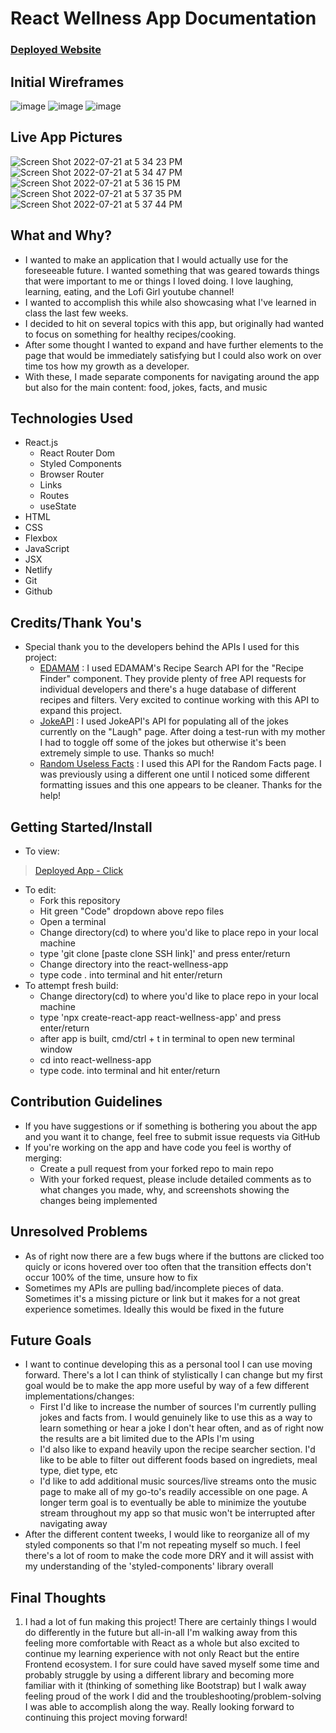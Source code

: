 # React Wellness App Documentation
### [Deployed Website](https://react-wellness-app.netlify.app/)

## Initial Wireframes
![image](https://user-images.githubusercontent.com/106038655/180060933-f5029748-a701-4e37-89e6-a65949bac1a3.png)
![image](https://user-images.githubusercontent.com/106038655/180060982-b0beba3c-2042-42db-bc1c-16bb88705f64.png)
![image](https://user-images.githubusercontent.com/106038655/180061001-4e33f5af-f5ae-4d80-80a0-081e8f84b802.png)


## Live App Pictures
![Screen Shot 2022-07-21 at 5 34 23 PM](https://user-images.githubusercontent.com/106038655/180338913-594b2031-f9e3-445f-b010-38e0e640858c.png)
![Screen Shot 2022-07-21 at 5 34 47 PM](https://user-images.githubusercontent.com/106038655/180338932-adbee575-e83a-41d0-a784-58e81646393c.png)
![Screen Shot 2022-07-21 at 5 36 15 PM](https://user-images.githubusercontent.com/106038655/180338954-7b91d4bf-a97b-47f1-8b47-e141dd3e5663.png)
![Screen Shot 2022-07-21 at 5 37 35 PM](https://user-images.githubusercontent.com/106038655/180338973-dbc96cf2-cc6f-4a54-b094-5a123aa3b937.png)
![Screen Shot 2022-07-21 at 5 37 44 PM](https://user-images.githubusercontent.com/106038655/180338980-7d2d5a75-4851-4169-8fbc-4095f9db2c95.png)


## What and Why?
  - I wanted to make an application that I would actually use for the foreseeable future. I wanted something that was geared towards things that were important to me or things I loved doing. I love laughing, learning, eating, and the Lofi Girl youtube channel!
  - I wanted to accomplish this while also showcasing what I've learned in class the last few weeks.
  - I decided to hit on several topics with this app, but originally had wanted to focus on something for healthy recipes/cooking.
  - After some thought I wanted to expand and have further elements to the page that would be immediately satisfying but I could also work on over time tos how my growth as a developer.
  - With these, I made separate components for navigating around the app but also for the main content: food, jokes, facts, and music

## Technologies Used
  - React.js
    - React Router Dom
    - Styled Components
    - Browser Router
    - Links
    - Routes
    - useState
  - HTML
  - CSS
  - Flexbox
  - JavaScript
  - JSX
  - Netlify
  - Git
  - Github

  ## Credits/Thank You's
  - Special thank you to the developers behind the APIs I used for this project:
    - [EDAMAM](https://www.edamam.com/) : I used EDAMAM's Recipe Search API for the "Recipe Finder" component. They provide plenty of free API requests for individual developers and there's a huge database of different recipes and filters. Very excited to continue working with this API to expand this project.
    - [JokeAPI](https://sv443.net/jokeapi/v2/) : I used JokeAPI's API for populating all of the jokes currently on the "Laugh" page. After doing a test-run with my mother I had to toggle off some of the jokes but otherwise it's been extremely simple to use. Thanks so much!
    - [Random Useless Facts](https://uselessfacts.jsph.pl/) : I used this API for the Random Facts page. I was previously using a different one until I noticed some different formatting issues and this one appears to be cleaner. Thanks for the help!

## Getting Started/Install
- To view:
> [Deployed App - Click](https://react-wellness-app.netlify.app/)
- To edit:
    - Fork this repository
    - Hit green "Code" dropdown above repo files
    - Open a terminal
    - Change directory(cd) to where you'd like to place repo in your local machine
    - type 'git clone [paste clone SSH link]' and press enter/return
    - Change directory into the react-wellness-app
    - type code . into terminal and hit enter/return
- To attempt fresh build:
    - Change directory(cd) to where you'd like to place repo in your local machine
    - type 'npx create-react-app react-wellness-app' and press enter/return
    - after app is built, cmd/ctrl + t in terminal to open new terminal window
    - cd into react-wellness-app
    - type code. into terminal and hit enter/return

    
## Contribution Guidelines
- If you have suggestions or if something is bothering you about the app and you want it to change, feel free to submit issue requests via GitHub
- If you're working on the app and have code you feel is worthy of merging:
    - Create a pull request from your forked repo to main repo
    - With your forked request, please include detailed comments as to what changes you made, why, and screenshots showing the changes being implemented
   
## Unresolved Problems
- As of right now there are a few bugs where if the buttons are clicked too quicly or icons hovered over too often that the transition effects don't occur 100% of the time, unsure how to fix
- Sometimes my APIs are pulling bad/incomplete pieces of data. Sometimes it's a missing picture or link but it makes for a not great experience sometimes. Ideally this would be fixed in the future

## Future Goals
- I want to continue developing this as a personal tool I can use moving forward. There's a lot I can think of stylistically I can change but my first goal would be to make the app more useful by way of a few different implementations/changes:
    - First I'd like to increase the number of sources I'm currently pulling jokes and facts from. I would genuinely like to use this as a way to learn something or hear a joke I don't hear often, and as of right now the results are a bit limited due to the APIs I'm using
    - I'd also like to expand heavily upon the recipe searcher section. I'd like to be able to filter out different foods based on ingrediets, meal type, diet type, etc
    - I'd like to add additional music sources/live streams onto the music page to make all of my go-to's readily accessible on one page. A longer term goal is to eventually be able to minimize the youtube stream throughout my app so that music won't be interrupted after navigating away
- After the different content tweeks, I would like to reorganize all of my styled components so that I'm not repeating myself so much. I feel there's a lot of room to make the code more DRY and it will assist with my understanding of the 'styled-components' library overall

## Final Thoughts
1. I had a lot of fun making this project! There are certainly things I would do differently in the future but all-in-all I'm walking away from this feeling more comfortable with React as a whole but also excited to continue my learning experience with not only React but the entire Frontend ecosystem. I for sure could have saved myself some time and probably struggle by using a different library and becoming more familiar with it (thinking of something like Bootstrap) but I walk away feeling proud of the work I did and the troubleshooting/problem-solving I was able to accomplish along the way. Really looking forward to continuing this project moving forward!
